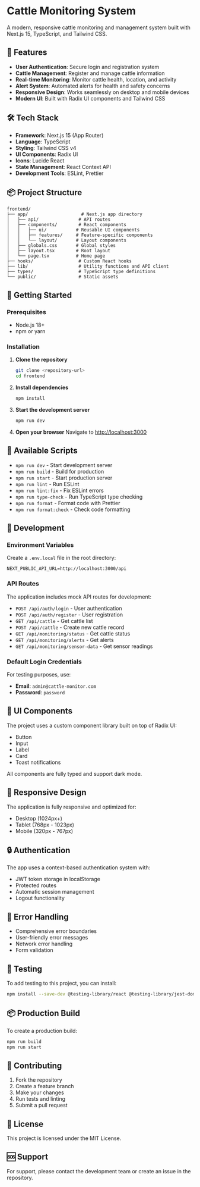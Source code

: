# Cattle Monitoring System

A modern, responsive cattle monitoring and management system built with Next.js 15, TypeScript, and Tailwind CSS.

## 🚀 Features

- **User Authentication**: Secure login and registration system
- **Cattle Management**: Register and manage cattle information
- **Real-time Monitoring**: Monitor cattle health, location, and activity
- **Alert System**: Automated alerts for health and safety concerns
- **Responsive Design**: Works seamlessly on desktop and mobile devices
- **Modern UI**: Built with Radix UI components and Tailwind CSS

## 🛠 Tech Stack

- **Framework**: Next.js 15 (App Router)
- **Language**: TypeScript
- **Styling**: Tailwind CSS v4
- **UI Components**: Radix UI
- **Icons**: Lucide React
- **State Management**: React Context API
- **Development Tools**: ESLint, Prettier

## 📦 Project Structure

```
frontend/
├── app/                    # Next.js app directory
│   ├── api/               # API routes
│   ├── components/        # React components
│   │   ├── ui/           # Reusable UI components
│   │   ├── features/     # Feature-specific components
│   │   └── layout/       # Layout components
│   ├── globals.css       # Global styles
│   ├── layout.tsx        # Root layout
│   └── page.tsx          # Home page
├── hooks/                 # Custom React hooks
├── lib/                   # Utility functions and API client
├── types/                 # TypeScript type definitions
└── public/                # Static assets
```

## 🚀 Getting Started

### Prerequisites

- Node.js 18+ 
- npm or yarn

### Installation

1. **Clone the repository**
   ```bash
   git clone <repository-url>
   cd frontend
   ```

2. **Install dependencies**
   ```bash
   npm install
   ```

3. **Start the development server**
   ```bash
   npm run dev
   ```

4. **Open your browser**
   Navigate to [http://localhost:3000](http://localhost:3000)

## 📝 Available Scripts

- `npm run dev` - Start development server
- `npm run build` - Build for production
- `npm run start` - Start production server
- `npm run lint` - Run ESLint
- `npm run lint:fix` - Fix ESLint errors
- `npm run type-check` - Run TypeScript type checking
- `npm run format` - Format code with Prettier
- `npm run format:check` - Check code formatting

## 🔧 Development

### Environment Variables

Create a `.env.local` file in the root directory:

```env
NEXT_PUBLIC_API_URL=http://localhost:3000/api
```

### API Routes

The application includes mock API routes for development:

- `POST /api/auth/login` - User authentication
- `POST /api/auth/register` - User registration
- `GET /api/cattle` - Get cattle list
- `POST /api/cattle` - Create new cattle record
- `GET /api/monitoring/status` - Get cattle status
- `GET /api/monitoring/alerts` - Get alerts
- `GET /api/monitoring/sensor-data` - Get sensor readings

### Default Login Credentials

For testing purposes, use:
- **Email**: `admin@cattle-monitor.com`
- **Password**: `password`

## 🎨 UI Components

The project uses a custom component library built on top of Radix UI:

- Button
- Input
- Label
- Card
- Toast notifications

All components are fully typed and support dark mode.

## 📱 Responsive Design

The application is fully responsive and optimized for:
- Desktop (1024px+)
- Tablet (768px - 1023px)
- Mobile (320px - 767px)

## 🔒 Authentication

The app uses a context-based authentication system with:
- JWT token storage in localStorage
- Protected routes
- Automatic session management
- Logout functionality

## 🚨 Error Handling

- Comprehensive error boundaries
- User-friendly error messages
- Network error handling
- Form validation

## 🧪 Testing

To add testing to this project, you can install:

```bash
npm install --save-dev @testing-library/react @testing-library/jest-dom jest jest-environment-jsdom
```

## 📦 Production Build

To create a production build:

```bash
npm run build
npm run start
```

## 🤝 Contributing

1. Fork the repository
2. Create a feature branch
3. Make your changes
4. Run tests and linting
5. Submit a pull request

## 📄 License

This project is licensed under the MIT License.

## 🆘 Support

For support, please contact the development team or create an issue in the repository.
